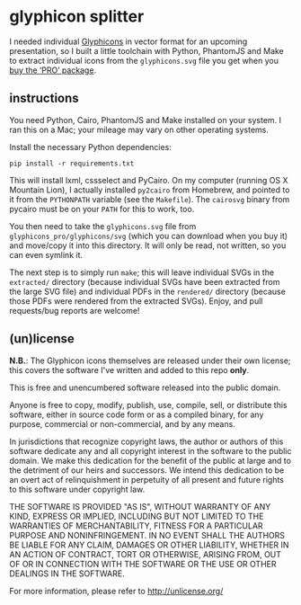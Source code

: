 # glyphicon splitter

I needed individual [Glyphicons][] in vector format for an upcoming
presentation, so I built a little toolchain with Python, PhantomJS and Make to
extract individual icons from the `glyphicons.svg` file you get when you [buy
the ‘PRO’ package][full-glyphicons].

  [glyphicons]: http://glyphicons.com/
  [full-glyphicons]: http://pul.ly/b/12171


## instructions

You need Python, Cairo, PhantomJS and Make installed on your system. I ran this
on a Mac; your mileage may vary on other operating systems.

Install the necessary Python dependencies:

    pip install -r requirements.txt

This will install lxml, cssselect and PyCairo. On my computer (running OS X
Mountain Lion), I actually installed `py2cairo` from Homebrew, and pointed to
it from the `PYTHONPATH` variable (see the `Makefile`). The `cairosvg` binary
from pycairo must be on your `PATH` for this to work, too.

You then need to take the `glyphicons.svg` file from
`glyphicons_pro/glyphicons/svg` (which you can download when you buy it) and
move/copy it into this directory. It will only be read, not written, so you can
even symlink it.

The next step is to simply run `make`; this will leave individual SVGs in the
`extracted/` directory (because individual SVGs have been extracted from the
large SVG file) and individual PDFs in the `rendered/` directory (because those
PDFs were rendered from the extracted SVGs). Enjoy, and pull requests/bug
reports are welcome!


## (un)license

**N.B.**: The Glyphicon icons themselves are released under their own license;
this covers the software I've written and added to this repo **only**.

This is free and unencumbered software released into the public domain.

Anyone is free to copy, modify, publish, use, compile, sell, or
distribute this software, either in source code form or as a compiled
binary, for any purpose, commercial or non-commercial, and by any
means.

In jurisdictions that recognize copyright laws, the author or authors
of this software dedicate any and all copyright interest in the
software to the public domain. We make this dedication for the benefit
of the public at large and to the detriment of our heirs and
successors. We intend this dedication to be an overt act of
relinquishment in perpetuity of all present and future rights to this
software under copyright law.

THE SOFTWARE IS PROVIDED "AS IS", WITHOUT WARRANTY OF ANY KIND,
EXPRESS OR IMPLIED, INCLUDING BUT NOT LIMITED TO THE WARRANTIES OF
MERCHANTABILITY, FITNESS FOR A PARTICULAR PURPOSE AND NONINFRINGEMENT.
IN NO EVENT SHALL THE AUTHORS BE LIABLE FOR ANY CLAIM, DAMAGES OR
OTHER LIABILITY, WHETHER IN AN ACTION OF CONTRACT, TORT OR OTHERWISE,
ARISING FROM, OUT OF OR IN CONNECTION WITH THE SOFTWARE OR THE USE OR
OTHER DEALINGS IN THE SOFTWARE.

For more information, please refer to <http://unlicense.org/>

